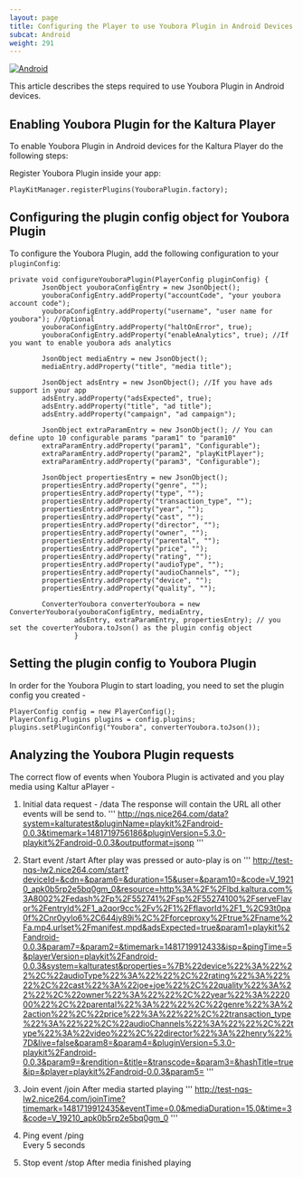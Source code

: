 ```yaml
---
layout: page
title: Configuring the Player to use Youbora Plugin in Android Devices
subcat: Android
weight: 291
---
```


[![Android](https://img.shields.io/badge/Android-Supported-green.svg)](https://github.com/kaltura/player-sdk-native-ios)


This article describes the steps required to use Youbora Plugin in Android devices.

## Enabling Youbora Plugin for the Kaltura Player  

To enable Youbora Plugin in Android devices for the Kaltura Player do the following steps:

Register Youbora Plugin inside your app:

```
PlayKitManager.registerPlugins(YouboraPlugin.factory);
```

## Configuring the plugin config object for Youbora Plugin  

To configure the Youbora Plugin, add the following configuration to your `pluginConfig`:

```
private void configureYouboraPlugin(PlayerConfig pluginConfig) {
        JsonObject youboraConfigEntry = new JsonObject();
        youboraConfigEntry.addProperty("accountCode", "your youbora account code");
        youboraConfigEntry.addProperty("username", "user name for youbora"); //Optional
        youboraConfigEntry.addProperty("haltOnError", true);
        youboraConfigEntry.addProperty("enableAnalytics", true); //If you want to enable youbora ads analytics

        JsonObject mediaEntry = new JsonObject();
        mediaEntry.addProperty("title", "media title");

        JsonObject adsEntry = new JsonObject(); //If you have ads support in your app
        adsEntry.addProperty("adsExpected", true);
        adsEntry.addProperty("title", "ad title");
        adsEntry.addProperty("campaign", "ad campaign");

        JsonObject extraParamEntry = new JsonObject(); // You can define upto 10 configurable params "param1" to "param10"
        extraParamEntry.addProperty("param1", "Configurable");
        extraParamEntry.addProperty("param2", "playKitPlayer");
        extraParamEntry.addProperty("param3", "Configurable");

        JsonObject propertiesEntry = new JsonObject();
        propertiesEntry.addProperty("genre", "");
        propertiesEntry.addProperty("type", "");
        propertiesEntry.addProperty("transaction_type", "");
        propertiesEntry.addProperty("year", "");
        propertiesEntry.addProperty("cast", "");
        propertiesEntry.addProperty("director", "");
        propertiesEntry.addProperty("owner", "");
        propertiesEntry.addProperty("parental", "");
        propertiesEntry.addProperty("price", "");
        propertiesEntry.addProperty("rating", "");
        propertiesEntry.addProperty("audioType", "");
        propertiesEntry.addProperty("audioChannels", "");
        propertiesEntry.addProperty("device", "");
        propertiesEntry.addProperty("quality", "");

        ConverterYoubora converterYoubora = new ConverterYoubora(youboraConfigEntry, mediaEntry,
                adsEntry, extraParamEntry, propertiesEntry); // you set the coverterYoubora.toJson() as the plugin config object
                }

```

## Setting the plugin config to Youbora Plugin

In order for the Youbora Plugin to start loading, you need to set
the plugin config you created -

```
PlayerConfig config = new PlayerConfig();
PlayerConfig.Plugins plugins = config.plugins;
plugins.setPluginConfig("Youbora", converterYoubora.toJson()); 
```

## Analyzing the Youbora Plugin requests

The correct flow of events when Youbora Plugin is activated and you play media using Kaltur aPlayer - 
1. Initial data request - /data
The response will contain the URL all other events will be send to.
'''
http://nqs.nice264.com/data?system=kalturatest&pluginName=playkit%2Fandroid-0.0.3&timemark=1481719756186&pluginVersion=5.3.0-playkit%2Fandroid-0.0.3&outputformat=jsonp
'''

2. Start event /start
After play was pressed or auto-play is on
'''
http://test-nqs-lw2.nice264.com/start?deviceId=&cdn=&param6=&duration=15&user=&param10=&code=V_19210_apk0b5rp2e5bq0gm_0&resource=http%3A%2F%2Flbd.kaltura.com%3A8002%2Fedash%2Fp%2F552741%2Fsp%2F55274100%2FserveFlavor%2FentryId%2F1_a2qor9cc%2Fv%2F1%2FflavorId%2F1_%2C93t0pa0f%2Cnr0yylo6%2C644jy89i%2C%2Fforceproxy%2Ftrue%2Fname%2Fa.mp4.urlset%2Fmanifest.mpd&adsExpected=true&param1=playkit%2Fandroid-0.0.3&param7=&param2=&timemark=1481719912433&isp=&pingTime=5&playerVersion=playkit%2Fandroid-0.0.3&system=kalturatest&properties=%7B%22device%22%3A%22%22%2C%22audioType%22%3A%22%22%2C%22rating%22%3A%22%22%2C%22cast%22%3A%22joe+joe%22%2C%22quality%22%3A%22%22%2C%22owner%22%3A%22%22%2C%22year%22%3A%222000%22%2C%22parental%22%3A%22%22%2C%22genre%22%3A%22action%22%2C%22price%22%3A%22%22%2C%22transaction_type%22%3A%22%22%2C%22audioChannels%22%3A%22%22%2C%22type%22%3A%22video%22%2C%22director%22%3A%22henry%22%7D&live=false&param8=&param4=&pluginVersion=5.3.0-playkit%2Fandroid-0.0.3&param9=&rendition=&title=&transcode=&param3=&hashTitle=true&ip=&player=playkit%2Fandroid-0.0.3&param5=
'''

3. Join event /join
After media started playing
'''
http://test-nqs-lw2.nice264.com/joinTime?timemark=1481719912435&eventTime=0.0&mediaDuration=15.0&time=3&code=V_19210_apk0b5rp2e5bq0gm_0
'''

4. Ping event /ping     
Every 5 seconds

5. Stop event /stop
After media finished playing


